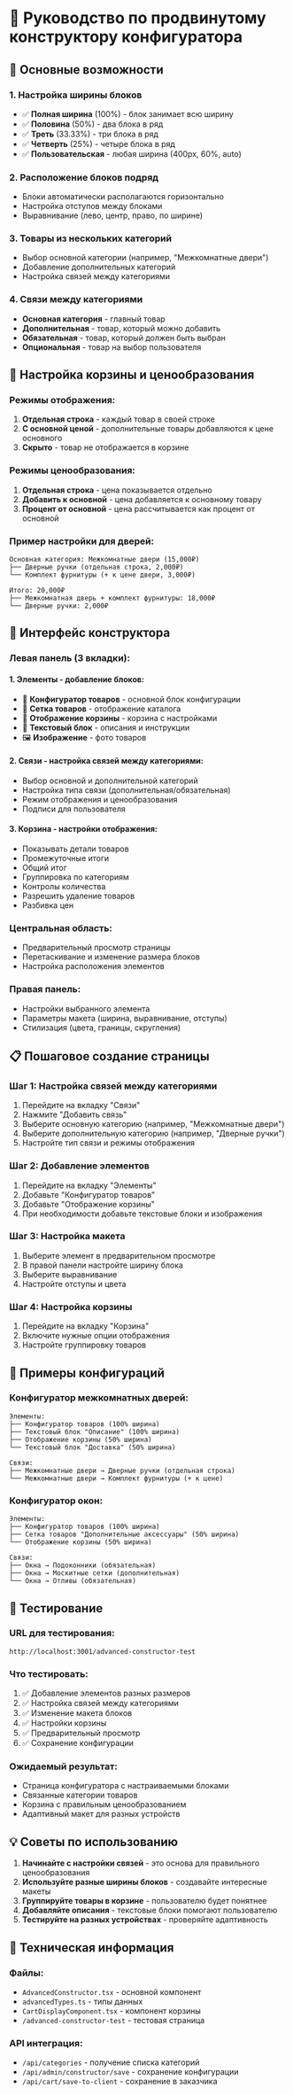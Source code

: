 # 🚀 Руководство по продвинутому конструктору конфигуратора

## 🎯 Основные возможности

### 1. **Настройка ширины блоков**
- ✅ **Полная ширина** (100%) - блок занимает всю ширину
- ✅ **Половина** (50%) - два блока в ряд
- ✅ **Треть** (33.33%) - три блока в ряд  
- ✅ **Четверть** (25%) - четыре блока в ряд
- ✅ **Пользовательская** - любая ширина (400px, 60%, auto)

### 2. **Расположение блоков подряд**
- Блоки автоматически располагаются горизонтально
- Настройка отступов между блоками
- Выравнивание (лево, центр, право, по ширине)

### 3. **Товары из нескольких категорий**
- Выбор основной категории (например, "Межкомнатные двери")
- Добавление дополнительных категорий
- Настройка связей между категориями

### 4. **Связи между категориями**
- **Основная категория** - главный товар
- **Дополнительная** - товар, который можно добавить
- **Обязательная** - товар, который должен быть выбран
- **Опциональная** - товар на выбор пользователя

## 🛒 Настройка корзины и ценообразования

### Режимы отображения:
1. **Отдельная строка** - каждый товар в своей строке
2. **С основной ценой** - дополнительные товары добавляются к цене основного
3. **Скрыто** - товар не отображается в корзине

### Режимы ценообразования:
1. **Отдельная строка** - цена показывается отдельно
2. **Добавить к основной** - цена добавляется к основному товару
3. **Процент от основной** - цена рассчитывается как процент от основной

### Пример настройки для дверей:
```
Основная категория: Межкомнатные двери (15,000₽)
├── Дверные ручки (отдельная строка, 2,000₽)
└── Комплект фурнитуры (+ к цене двери, 3,000₽)

Итого: 20,000₽
├── Межкомнатная дверь + комплект фурнитуры: 18,000₽
└── Дверные ручки: 2,000₽
```

## 🎨 Интерфейс конструктора

### Левая панель (3 вкладки):

#### 1. **Элементы** - добавление блоков:
- 🎯 **Конфигуратор товаров** - основной блок конфигурации
- 🏪 **Сетка товаров** - отображение каталога
- 🛒 **Отображение корзины** - корзина с настройками
- 📝 **Текстовый блок** - описания и инструкции
- 🖼️ **Изображение** - фото товаров

#### 2. **Связи** - настройка связей между категориями:
- Выбор основной и дополнительной категорий
- Настройка типа связи (дополнительная/обязательная)
- Режим отображения и ценообразования
- Подписи для пользователя

#### 3. **Корзина** - настройки отображения:
- Показывать детали товаров
- Промежуточные итоги
- Общий итог
- Группировка по категориям
- Контролы количества
- Разрешить удаление товаров
- Разбивка цен

### Центральная область:
- Предварительный просмотр страницы
- Перетаскивание и изменение размера блоков
- Настройка расположения элементов

### Правая панель:
- Настройки выбранного элемента
- Параметры макета (ширина, выравнивание, отступы)
- Стилизация (цвета, границы, скругления)

## 📋 Пошаговое создание страницы

### Шаг 1: Настройка связей между категориями
1. Перейдите на вкладку "Связи"
2. Нажмите "Добавить связь"
3. Выберите основную категорию (например, "Межкомнатные двери")
4. Выберите дополнительную категорию (например, "Дверные ручки")
5. Настройте тип связи и режимы отображения

### Шаг 2: Добавление элементов
1. Перейдите на вкладку "Элементы"
2. Добавьте "Конфигуратор товаров"
3. Добавьте "Отображение корзины"
4. При необходимости добавьте текстовые блоки и изображения

### Шаг 3: Настройка макета
1. Выберите элемент в предварительном просмотре
2. В правой панели настройте ширину блока
3. Выберите выравнивание
4. Настройте отступы и цвета

### Шаг 4: Настройка корзины
1. Перейдите на вкладку "Корзина"
2. Включите нужные опции отображения
3. Настройте группировку товаров

## 🎯 Примеры конфигураций

### Конфигуратор межкомнатных дверей:
```
Элементы:
├── Конфигуратор товаров (100% ширина)
├── Текстовый блок "Описание" (100% ширина)
├── Отображение корзины (50% ширина)
└── Текстовый блок "Доставка" (50% ширина)

Связи:
├── Межкомнатные двери → Дверные ручки (отдельная строка)
└── Межкомнатные двери → Комплект фурнитуры (+ к цене)
```

### Конфигуратор окон:
```
Элементы:
├── Конфигуратор товаров (100% ширина)
├── Сетка товаров "Дополнительные аксессуары" (50% ширина)
└── Отображение корзины (50% ширина)

Связи:
├── Окна → Подоконники (обязательная)
├── Окна → Москитные сетки (дополнительная)
└── Окна → Отливы (обязательная)
```

## 🚀 Тестирование

### URL для тестирования:
`http://localhost:3001/advanced-constructor-test`

### Что тестировать:
1. ✅ Добавление элементов разных размеров
2. ✅ Настройка связей между категориями
3. ✅ Изменение макета блоков
4. ✅ Настройки корзины
5. ✅ Предварительный просмотр
6. ✅ Сохранение конфигурации

### Ожидаемый результат:
- Страница конфигуратора с настраиваемыми блоками
- Связанные категории товаров
- Корзина с правильным ценообразованием
- Адаптивный макет для разных устройств

## 💡 Советы по использованию

1. **Начинайте с настройки связей** - это основа для правильного ценообразования
2. **Используйте разные ширины блоков** - создавайте интересные макеты
3. **Группируйте товары в корзине** - пользователю будет понятнее
4. **Добавляйте описания** - текстовые блоки помогают пользователю
5. **Тестируйте на разных устройствах** - проверяйте адаптивность

## 🔧 Техническая информация

### Файлы:
- `AdvancedConstructor.tsx` - основной компонент
- `advancedTypes.ts` - типы данных
- `CartDisplayComponent.tsx` - компонент корзины
- `/advanced-constructor-test` - тестовая страница

### API интеграция:
- `/api/categories` - получение списка категорий
- `/api/admin/constructor/save` - сохранение конфигурации
- `/api/cart/save-to-client` - сохранение в заказчика



